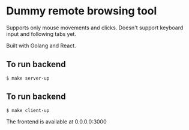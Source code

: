 # Dummy remote browsing tool

Supports only mouse movements and clicks.
Doesn't support keyboard input and following tabs yet.

Built with Golang and React.

## To run backend

`$ make server-up `

## To run backend

`$ make client-up `

The frontend is available at 0.0.0.0:3000
